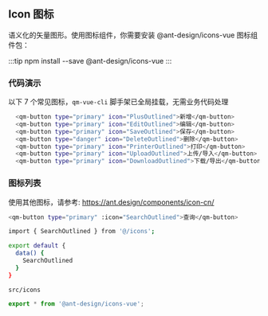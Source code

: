 ## Icon 图标

语义化的矢量图形。使用图标组件，你需要安装 @ant-design/icons-vue 图标组件包：

:::tip
npm install --save @ant-design/icons-vue
:::

### 代码演示

以下 7 个常见图标，`qm-vue-cli` 脚手架已全局挂载，无需业务代码处理

```bash
  <qm-button type="primary" icon="PlusOutlined">新增</qm-button>
  <qm-button type="primary" icon="EditOutlined">编辑</qm-button>
  <qm-button type="primary" icon="SaveOutlined">保存</qm-button>
  <qm-button type="danger" icon="DeleteOutlined">删除</qm-button>
  <qm-button type="primary" icon="PrinterOutlined">打印</qm-button>
  <qm-button type="primary" icon="UploadOutlined">上传/导入</qm-button>
  <qm-button type="primary" icon="DownloadOutlined">下载/导出</qm-button>
```

### 图标列表

使用其他图标，请参考: https://ant.design/components/icon-cn/

```bash
<qm-button type="primary" :icon="SearchOutlined">查询</qm-button>

import { SearchOutlined } from '@/icons';

export default {
  data() {
    SearchOutlined
  }
}
```

`src/icons`

```javascript
export * from '@ant-design/icons-vue';
```
